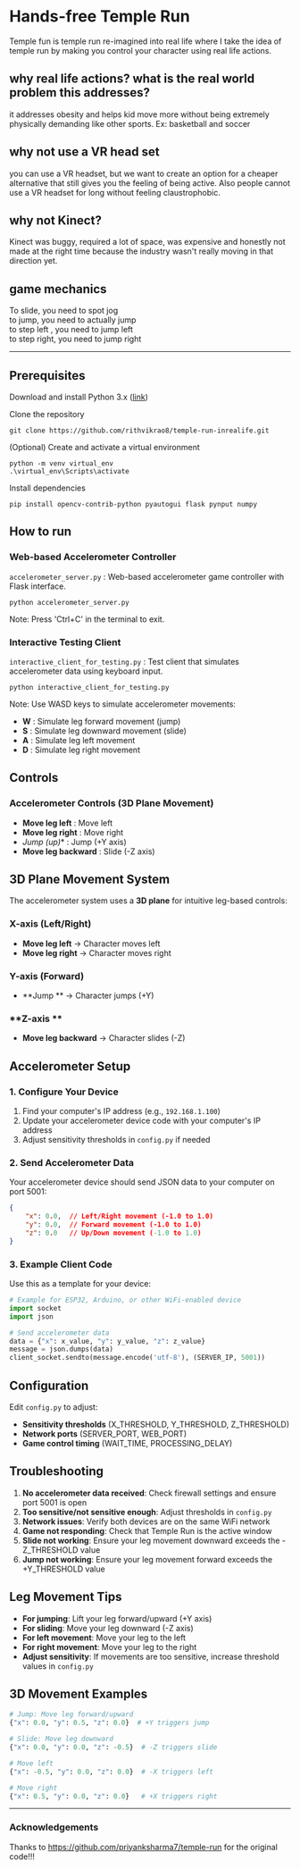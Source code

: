 # Hands-free Temple Run
Temple fun is temple run re-imagined into real life where I take the idea of temple run by making you control your character using real life actions. 

## why real life actions? what is the real world problem this addresses?
 it addresses obesity and helps kid move more without being extremely physically demanding like other sports. Ex: basketball and soccer


## why not use a VR head set
you can use a VR headset, but we want to create an option for a cheaper alternative that still gives you the feeling of being active. Also people cannot use a VR headset for long without feeling claustrophobic.


## why not Kinect?
Kinect was buggy, required a lot of space, was expensive and honestly not made at the right time because the industry wasn't really moving in that direction yet. 

## game mechanics 
To slide, you need to spot jog  
to jump, you need to actually jump  
to step left , you need to jump left  
to step right, you need to jump right 

***

## Prerequisites

Download and install Python 3.x ([link](https://www.python.org/downloads/))

Clone the repository

    git clone https://github.com/rithvikrao8/temple-run-inrealife.git

(Optional) Create and activate a virtual environment

    python -m venv virtual_env
    .\virtual_env\Scripts\activate

Install dependencies

    pip install opencv-contrib-python pyautogui flask pynput numpy

## How to run

### Web-based Accelerometer Controller

`accelerometer_server.py` : Web-based accelerometer game controller with Flask interface.

    python accelerometer_server.py
Note: Press 'Ctrl+C' in the terminal to exit.

### Interactive Testing Client

`interactive_client_for_testing.py` : Test client that simulates accelerometer data using keyboard input.

    python interactive_client_for_testing.py
Note: Use WASD keys to simulate accelerometer movements:
- **W** : Simulate leg forward movement (jump)
- **S** : Simulate leg downward movement (slide)  
- **A** : Simulate leg left movement
- **D** : Simulate leg right movement

## Controls

### Accelerometer Controls (3D Plane Movement)
- **Move leg left** : Move left
- **Move leg right** : Move right
- *Jump (up)** : Jump (+Y axis)
- **Move leg backward** : Slide (-Z axis)

## 3D Plane Movement System

The accelerometer system uses a **3D plane** for intuitive leg-based controls:

### **X-axis (Left/Right)**
- **Move leg left** → Character moves left
- **Move leg right** → Character moves right

### **Y-axis (Forward)**
- **Jump ** → Character jumps (+Y)

### **Z-axis **
- **Move leg backward** → Character slides (-Z)

## Accelerometer Setup

### 1. Configure Your Device
1. Find your computer's IP address (e.g., `192.168.1.100`)
2. Update your accelerometer device code with your computer's IP address
3. Adjust sensitivity thresholds in `config.py` if needed

### 2. Send Accelerometer Data
Your accelerometer device should send JSON data to your computer on port 5001:

```json
{
    "x": 0.0,  // Left/Right movement (-1.0 to 1.0)
    "y": 0.0,  // Forward movement (-1.0 to 1.0)
    "z": 0.0   // Up/Down movement (-1.0 to 1.0)
}
```

### 3. Example Client Code
Use this as a template for your device:

```python
# Example for ESP32, Arduino, or other WiFi-enabled device
import socket
import json

# Send accelerometer data
data = {"x": x_value, "y": y_value, "z": z_value}
message = json.dumps(data)
client_socket.sendto(message.encode('utf-8'), (SERVER_IP, 5001))
```

## Configuration

Edit `config.py` to adjust:
- **Sensitivity thresholds** (X_THRESHOLD, Y_THRESHOLD, Z_THRESHOLD)
- **Network ports** (SERVER_PORT, WEB_PORT)
- **Game control timing** (WAIT_TIME, PROCESSING_DELAY)

## Troubleshooting

1. **No accelerometer data received**: Check firewall settings and ensure port 5001 is open
2. **Too sensitive/not sensitive enough**: Adjust thresholds in `config.py`
3. **Network issues**: Verify both devices are on the same WiFi network
4. **Game not responding**: Check that Temple Run is the active window
5. **Slide not working**: Ensure your leg movement downward exceeds the -Z_THRESHOLD value
6. **Jump not working**: Ensure your leg movement forward exceeds the +Y_THRESHOLD value

## Leg Movement Tips

- **For jumping**: Lift your leg forward/upward (+Y axis)
- **For sliding**: Move your leg downward (-Z axis)
- **For left movement**: Move your leg to the left
- **For right movement**: Move your leg to the right
- **Adjust sensitivity**: If movements are too sensitive, increase threshold values in `config.py`

## 3D Movement Examples

```python
# Jump: Move leg forward/upward
{"x": 0.0, "y": 0.5, "z": 0.0}  # +Y triggers jump

# Slide: Move leg downward  
{"x": 0.0, "y": 0.0, "z": -0.5}  # -Z triggers slide

# Move left
{"x": -0.5, "y": 0.0, "z": 0.0}  # -X triggers left

# Move right
{"x": 0.5, "y": 0.0, "z": 0.0}   # +X triggers right
```

***

### Acknowledgements

Thanks to https://github.com/priyanksharma7/temple-run for the original code!!!
